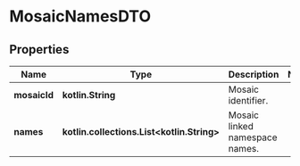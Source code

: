 
# MosaicNamesDTO

## Properties
Name | Type | Description | Notes
------------ | ------------- | ------------- | -------------
**mosaicId** | **kotlin.String** | Mosaic identifier. | 
**names** | **kotlin.collections.List&lt;kotlin.String&gt;** | Mosaic linked namespace names. | 



